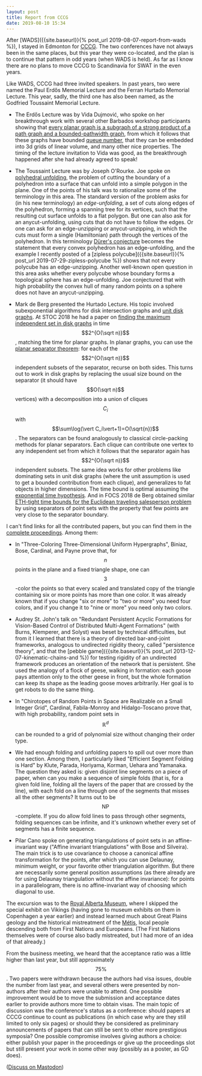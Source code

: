 ```yaml
---
layout: post
title: Report from CCCG
date: 2019-08-10 15:34
---
```

After [WADS]({{site.baseurl}}{% post_url 2019-08-07-report-from-wads %}), I stayed in Edmonton for [CCCG](https://sites.ualberta.ca/~cccg2019/). The two conferences have not always been in the same places, but this year they were co-located, and the plan is to continue that pattern in odd years (when WADS is held). As far as I know there are no plans to move CCCG to Scandinavia for SWAT in the even years.

Like WADS, CCCG had three invited speakers. In past years, two were named the Paul Erdős Memorial Lecture and the Ferran Hurtado Memorial Lecture. This year, sadly, the third one has also been named, as the Godfried Toussaint Memorial Lecture.

* The Erdős Lecture was by Vida Dujmović, who spoke on her breakthrough work with several other Barbados workshop participants showing that [every planar graph is a subgraph of a strong product of a path graph and a bounded-pathwidth graph](https://arxiv.org/abs/1904.04791), from which it follows that these graphs have bounded [queue number](https://en.wikipedia.org/wiki/Queue_number), that they can be embedded into 3d grids of linear volume, and many other nice properties. The timing of the lecture invitation to Vida was good, as the breakthrough happened after she had already agreed to speak!

* The Toussaint Lecture was by Joseph O'Rourke. Joe spoke on [polyhedral unfolding](https://en.wikipedia.org/wiki/Net_(polyhedron)), the problem of cutting the boundary of a polyhedron into a surface that can unfold into a simple polygon in the plane. One of the points of his talk was to rationalize some of the terminology in this area. The standard version of the problem asks for (in his new terminology) an _edge-unfolding_, a set of cuts along edges of the polyhedron, forming a spanning tree for its vertices, such that the resulting cut surface unfolds to a flat polygon. But one can also ask for an anycut-unfolding, using cuts that do not have to follow the edges. Or one can ask for an edge-unzipping or anycut-unzipping, in which the cuts must form a single (Hamiltonian) path through the vertices of the polyhedron. In this terminology [Dürer's conjecture](http://www.openproblemgarden.org/op/d_urers_conjecture) becomes the statement that every convex polyhedron has an edge-unfolding, and the example I recently posted of a [zipless polycube]({{site.baseurl}}{% post_url 2019-07-29-zipless-polycube %}) shows that not every polycube has an edge-unzipping. Another well-known open question in this area asks whether every polycube whose boundary forms a topological sphere has an edge-unfolding. Joe conjectured that with high probability the convex hull of many random points on a sphere does not have an anycut-unzipping.

* Mark de Berg presented the Hurtado Lecture. His topic involved subexponential algorithms for disk intersection graphs and [unit disk graphs](https://en.wikipedia.org/wiki/Unit_disk_graph). At STOC 2018 he had a paper on [finding the maximum independent set in disk graphs](https://arxiv.org/abs/1803.10633) in time $$2^{O(\sqrt n)}$$, matching the time for planar graphs. In planar graphs, you can use the [planar separator theorem](https://en.wikipedia.org/wiki/Planar_separator_theorem): for each of the $$2^{O(\sqrt n)}$$ independent subsets of the separator, recurse on both sides. This turns out to work in disk graphs by replacing the usual size bound on the separator (it should have $$O(\sqrt n)$$ vertices) with a decomposition into a union of cliques $$C_i$$ with $$\sum\log(\vert C_i\vert+1)=O(\sqrt{n})$$. The separators can be found analogously to classical circle-packing methods for planar separators. Each clique can contribute one vertex to any independent set from which it follows that the separator again has $$2^{O(\sqrt n)}$$ independent subsets. The same idea works for other problems like dominating sets in unit disk graphs (where the unit assumption is used to get a bounded contribution from each clique), and generalizes to fat objects in higher dimensions. The time bound is optimal assuming the [exponential time hypothesis](https://en.wikipedia.org/wiki/Exponential_time_hypothesis). And in FOCS 2018 de Berg obtained similar [ETH-tight time bounds for the Euclidean traveling salesperson problem](https://arxiv.org/abs/1807.06933) by using separators of point sets with the property that few points are very close to the separator boundary.

I can't find links for all the contributed papers, but you can find them in the [complete proceedings](https://sites.ualberta.ca/~cccg2019/cccg2019_proceedings.pdf). Among them:

* In "Three-Coloring Three-Dimensional Uniform Hypergraphs", Biniaz, Bose, Cardinal, and Payne prove that, for $$n$$ points in the plane and a fixed triangle shape, one can $$3$$-color the points so that every scaled and translated copy of the triangle containing six or more points has more than one color. It was already known that if you change "six or more" to "two or more" you need four colors, and if you change it to "nine or more" you need only two colors.

* Audrey St. John's talk on "Redundant Persistent Acyclic Formations for Vision-Based Control of Distributed Multi-Agent Formations" (with Burns, Klemperer, and Solyst) was beset by technical difficulties, but from it I learned that there is a theory of directed bar-and-joint frameworks, analogous to undirected rigidity theory, called "persistence theory", and that the [pebble game]({{site.baseurl}}{% post_url 2013-12-07-kinematic-chains-and %}) for testing rigidity of an undirected framework produces an orientation of the network that is persistent. She used the analogy of a flock of geese, walking in formation: each goose pays attention only to the other geese in front, but the whole formation can keep its shape as the leading goose moves arbitrarily. Her goal is to get robots to do the same thing.

* In "Chirotopes of Random Points in Space are Realizable on a Small Integer Grid", Cardinal, Fabila-Monroy and Hidalgo-Toscano prove that, with high probability, random point sets in $$\mathbb{R}^d$$ can be rounded to a grid of polynomial size without changing their order type.

* We had enough folding and unfolding papers to spill out over more than one section. Among them, I particularly liked "Efficient Segment Folding is Hard" by Klute, Parada, Horiyama, Korman, Uehara and Yamanaka. The question they asked is: given disjoint line segments on a piece of paper, when can you make a sequence of simple folds (that is, for a given fold line, folding all the layers of the paper that are crossed by the line), with each fold on a line through one of the segments that misses all the other segments? It turns out to be $$\mathsf{NP}$$-complete. If you do allow fold lines to pass through other segments, folding sequences can be infinite, and it's unknown whether every set of segments has a finite sequence.

* Pilar Cano spoke on generating triangulations of point sets in an affine-invariant way ("Affine invariant triangulations" with Bose and Silveira). The main trick is to use covariance to choose a canonical affine transformation for the points, after which you can use Delaunay, minimum weight, or your favorite other triangulation algorithm. But there are necessarily some general position assumptions (as there already are for using Delaunay triangulation without the affine invariance): for points in a parallelogram, there is no affine-invariant way of choosing which diagonal to use.

The excursion was to the [Royal Alberta Museum](https://royalalbertamuseum.ca/), where I skipped the special exhibit on Vikings (having gone to museum exhibits on them in Copenhagen a year earlier) and instead learned much about Great Plains geology and the historical mistreatment of the [Métis](https://en.wikipedia.org/wiki/M%C3%A9tis), local people descending both from First Nations and Europeans. (The First Nations themselves were of course also badly mistreated, but I had more of an idea of that already.)

From the business meeting, we heard that the acceptance ratio was a little higher than last year, but still approximately $$75\%$$. Two papers were withdrawn because the authors had visa issues, double the number from last year, and several others were presented by non-authors after their authors were unable to attend. One possible improvement would be to move the submission and acceptance dates earlier to provide authors more time to obtain visas. The main topic of discussion was the conference's status as a conference: should papers at CCCG continue to count as publications (in which case why are they still limited to only six pages) or should they be considered as preliminary announcements of papers that can still be sent to other more prestigious symposia? One possible compromise involves giving authors a choice: either publish your paper in the proceedings or give up the proceedings slot but still present your work in some other way (possibly as a poster, as GD does).

([Discuss on Mastodon](https://mathstodon.xyz/@11011110/102595225020207137))